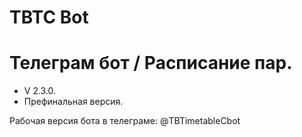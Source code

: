 # TBTC Bot

# Телеграм бот / Расписание пар.
- V 2.3.0.
- Префинальная версия.

Рабочая версия бота в телеграме: @TBTimetableCbot
